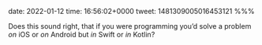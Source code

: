 date: 2022-01-12
time: 16:56:02+0000
tweet: 1481309005016453121
%%%

Does this sound right, that if you were programming you’d solve a problem *on* iOS or *on* Android but *in* Swift or *in* Kotlin?

